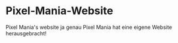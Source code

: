 # Pixel-Mania-Website
Pixel Mania's website ja genau Pixel Mania hat eine eigene Website herausgebracht!
